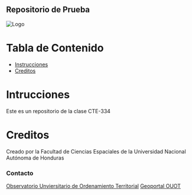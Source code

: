 Repositorio de Prueba
------

![Logo](https://geoportalouot.unah.edu.hn/uploaded/img/2021/08/Logos_Geoportal_web.png)

Tabla de Contenido
==========
- [Instrucciones](#instrucciones)
- [Creditos](#creditos)

# Intrucciones
Este es un repositorio de la clase CTE-334

# Creditos
Creado por la Facultad de Ciencias Espaciales de la Universidad Nacional Autónoma de Honduras

### Contacto
[Observatorio Unviersitario de Ordenamiento Territorial](mailto:ouot@unah.edu.hn)
[Geoportal OUOT](https://geoportalouot.unah.edu.hn/)
